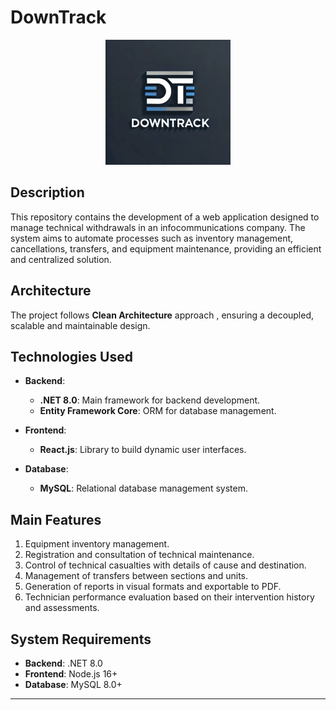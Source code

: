 # DownTrack

<div style="text-align: center;">
  <img src="./logo.jpg" alt="DownTrack Logo" style="width: 200px;">
</div>


## Description

This repository contains the development of a web application designed to manage technical withdrawals in an infocommunications company. The system aims to automate processes such as inventory management, cancellations, transfers, and equipment maintenance, providing an efficient and centralized solution.

## Architecture

The project follows **Clean Architecture** approach , ensuring a decoupled, scalable and maintainable design.

## Technologies Used

- **Backend**:  
  - **.NET 8.0**: Main framework for backend development.  
  - **Entity Framework Core**: ORM for database management.

- **Frontend**:  
  - **React.js**: Library to build dynamic user interfaces.

- **Database**:  
  - **MySQL**: Relational database management system.

## Main Features

1. Equipment inventory management.
2. Registration and consultation of technical maintenance.
3. Control of technical casualties with details of cause and destination.
4. Management of transfers between sections and units.
5. Generation of reports in visual formats and exportable to PDF.
6. Technician performance evaluation based on their intervention history and assessments.

## System Requirements

- **Backend**: .NET 8.0  
- **Frontend**: Node.js 16+  
- **Database**: MySQL 8.0+  

---
